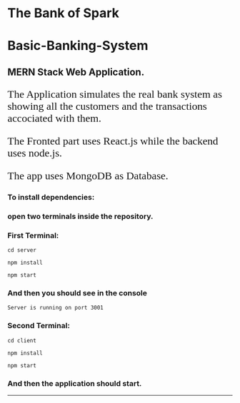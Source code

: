 # The Bank of Spark
# Basic-Banking-System

<h2> MERN Stack Web Application. </h2>

<p style="font-size:1.5rem ; font-family:'Times-New-Roman'">The Application simulates the real bank system as showing all the customers and the transactions accociated with them.</p>

<p style="font-size:1.5rem ; font-family:'Times-New-Roman'">The Fronted part uses React.js while the backend uses node.js.</p>

<p style="font-size:1.5rem ; font-family:'Times-New-Roman'">The app uses MongoDB as Database.</p>

<h3> To install dependencies: </h3>

<h3> open two terminals inside the repository. </h3>

<h3> First Terminal: </h3>

```
cd server

npm install

npm start
```

<h3>And then you should see in the console</h3>

```
Server is running on port 3001
```

<h3> Second Terminal: </h3>

```
cd client

npm install

npm start
```

<h3>And then the application should start.</h3>

<hr>




